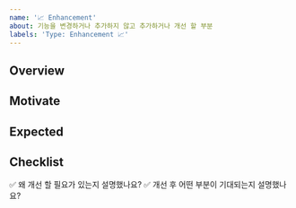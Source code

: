 ```yaml
---
name: '📈 Enhancement'
about: 기능을 변경하거나 추가하지 않고 추가하거나 개선 할 부분
labels: 'Type: Enhancement 📈'
---
```


## Overview

<!-- 개선 할 사항에 대해 간략하게 설명해주세요. -->

## Motivate

<!-- 왜 개선 할 필요가 있다고 생각하는지 설명해주세요. -->

## Expected

<!-- 개선 후 어떤 부분에서 이점이 있을지 설명해주세요. -->

## Checklist

✅ 왜 개선 할 필요가 있는지 설명했나요?
✅ 개선 후 어떤 부분이 기대되는지 설명했나요?

